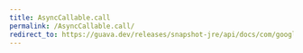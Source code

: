 ```yaml
---
title: AsyncCallable.call
permalink: /AsyncCallable.call/
redirect_to: https://guava.dev/releases/snapshot-jre/api/docs/com/google/common/util/concurrent/AsyncCallable.html#call--
---
```

